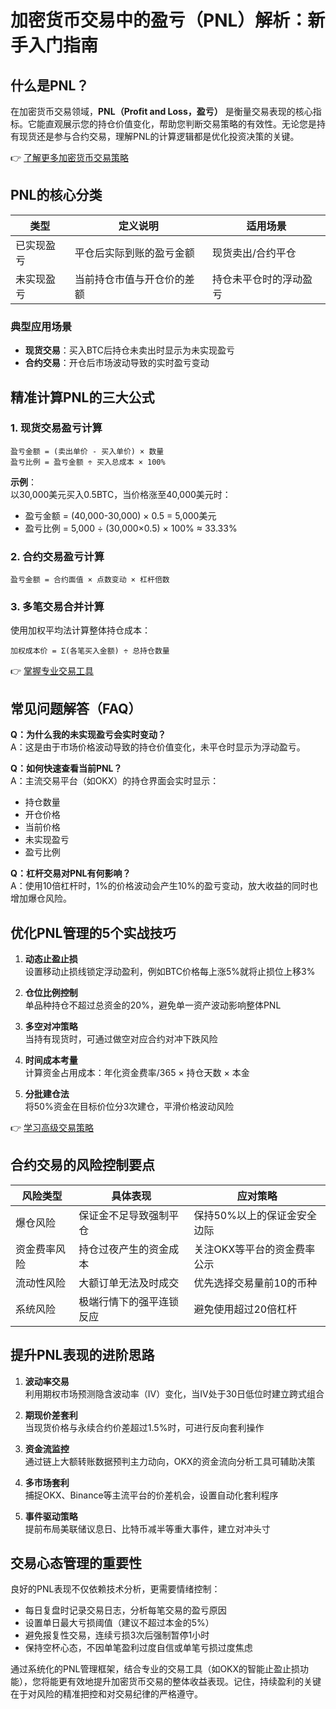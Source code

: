 # 加密货币交易中的盈亏（PNL）解析：新手入门指南

## 什么是PNL？

在加密货币交易领域，**PNL（Profit and Loss，盈亏）** 是衡量交易表现的核心指标。它能直观展示您的持仓价值变化，帮助您判断交易策略的有效性。无论您是持有现货还是参与合约交易，理解PNL的计算逻辑都是优化投资决策的关键。

👉 [了解更多加密货币交易策略](https://bit.ly/okx_welcome)

## PNL的核心分类

| 类型         | 定义说明                     | 适用场景                   |
|--------------|------------------------------|----------------------------|
| 已实现盈亏   | 平仓后实际到账的盈亏金额       | 现货卖出/合约平仓          |
| 未实现盈亏   | 当前持仓市值与开仓价的差额     | 持仓未平仓时的浮动盈亏     |

### 典型应用场景
- **现货交易**：买入BTC后持仓未卖出时显示为未实现盈亏
- **合约交易**：开仓后市场波动导致的实时盈亏变动

## 精准计算PNL的三大公式

### 1. 现货交易盈亏计算
```text
盈亏金额 = (卖出单价 - 买入单价) × 数量
盈亏比例 = 盈亏金额 ÷ 买入总成本 × 100%
```

**示例**：  
以30,000美元买入0.5BTC，当价格涨至40,000美元时：  
- 盈亏金额 = (40,000-30,000) × 0.5 = 5,000美元  
- 盈亏比例 = 5,000 ÷ (30,000×0.5) × 100% ≈ 33.33%

### 2. 合约交易盈亏计算
```text
盈亏金额 = 合约面值 × 点数变动 × 杠杆倍数
```

### 3. 多笔交易合并计算
使用加权平均法计算整体持仓成本：
```text
加权成本价 = Σ(各笔买入金额) ÷ 总持仓数量
```

👉 [掌握专业交易工具](https://bit.ly/okx_welcome)

## 常见问题解答（FAQ）

**Q：为什么我的未实现盈亏会实时变动？**  
A：这是由于市场价格波动导致的持仓价值变化，未平仓时显示为浮动盈亏。

**Q：如何快速查看当前PNL？**  
A：主流交易平台（如OKX）的持仓界面会实时显示：  
- 持仓数量  
- 开仓价格  
- 当前价格  
- 未实现盈亏  
- 盈亏比例  

**Q：杠杆交易对PNL有何影响？**  
A：使用10倍杠杆时，1%的价格波动会产生10%的盈亏变动，放大收益的同时也增加爆仓风险。

## 优化PNL管理的5个实战技巧

1. **动态止盈止损**  
设置移动止损线锁定浮动盈利，例如BTC价格每上涨5%就将止损位上移3%

2. **仓位比例控制**  
单品种持仓不超过总资金的20%，避免单一资产波动影响整体PNL

3. **多空对冲策略**  
当持有现货时，可通过做空对应合约对冲下跌风险

4. **时间成本考量**  
计算资金占用成本：年化资金费率/365 × 持仓天数 × 本金

5. **分批建仓法**  
将50%资金在目标价位分3次建仓，平滑价格波动风险

👉 [学习高级交易策略](https://bit.ly/okx_welcome)

## 合约交易的风险控制要点

| 风险类型     | 具体表现                   | 应对策略                     |
|--------------|----------------------------|------------------------------|
| 爆仓风险     | 保证金不足导致强制平仓     | 保持50%以上的保证金安全边际  |
| 资金费率风险 | 持仓过夜产生的资金成本     | 关注OKX等平台的资金费率公示  |
| 流动性风险   | 大额订单无法及时成交       | 优先选择交易量前10的币种     |
| 系统风险     | 极端行情下的强平连锁反应   | 避免使用超过20倍杠杆         |

## 提升PNL表现的进阶思路

1. **波动率交易**  
利用期权市场预测隐含波动率（IV）变化，当IV处于30日低位时建立跨式组合

2. **期现价差套利**  
当现货价格与永续合约价差超过1.5%时，可进行反向套利操作

3. **资金流监控**  
通过链上大额转账数据预判主力动向，OKX的资金流向分析工具可辅助决策

4. **多市场套利**  
捕捉OKX、Binance等主流平台的价差机会，设置自动化套利程序

5. **事件驱动策略**  
提前布局美联储议息日、比特币减半等重大事件，建立对冲头寸

## 交易心态管理的重要性

良好的PNL表现不仅依赖技术分析，更需要情绪控制：
- 每日复盘时记录交易日志，分析每笔交易的盈亏原因
- 设置单日最大亏损阈值（建议不超过本金的5%）
- 避免报复性交易，连续亏损3次后强制暂停1小时
- 保持空杯心态，不因单笔盈利过度自信或单笔亏损过度焦虑

通过系统化的PNL管理框架，结合专业的交易工具（如OKX的智能止盈止损功能），您将能更有效地提升加密货币交易的整体收益表现。记住，持续盈利的关键在于对风险的精准把控和对交易纪律的严格遵守。